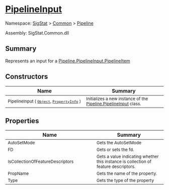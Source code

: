 # [PipelineInput](./PipelineInput.md)

Namespace: [SigStat]() > [Common](./../README.md) > [Pipeline](./README.md)

Assembly: SigStat.Common.dll

## Summary
Represents an input for a [Pipeline.PipelineInput.PipelineItem](https://github.com/sigstat/sigstat/blob/develop/docs/md/.md)

## Constructors

| Name | Summary | 
| --- | --- | 
| <sub>PipelineInput ( [`Object`](https://docs.microsoft.com/en-us/dotnet/api/System.Object), [`PropertyInfo`](https://docs.microsoft.com/en-us/dotnet/api/System.Reflection.PropertyInfo) )</sub><img width=200/>| <sub>Initializes a new instance of the [Pipeline.PipelineInput](https://github.com/sigstat/sigstat/blob/develop/docs/md/SigStat/Common/Pipeline/PipelineInput.md) class.</sub>| <br>


## Properties

| Name | Summary | 
| --- | --- | 
| <sub>AutoSetMode</sub><img width=200/>| <sub>Gets the AutoSetMode</sub>| <br>
| <sub>FD</sub><img width=200/>| <sub>Gets or sets the fd.</sub>| <br>
| <sub>IsCollectionOfFeatureDescriptors</sub><img width=200/>| <sub>Gets a value indicating whether this instance is collection of feature descriptors.</sub>| <br>
| <sub>PropName</sub><img width=200/>| <sub>Gets the name of the property.</sub>| <br>
| <sub>Type</sub><img width=200/>| <sub>Gets the type of the property</sub>| <br>


